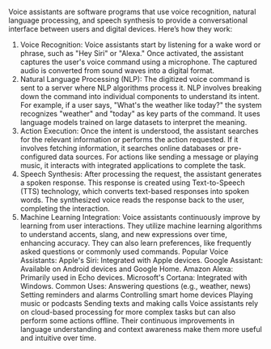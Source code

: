 Voice assistants are software programs that use voice recognition, natural language processing, and speech synthesis to provide a conversational interface between users and digital devices. Here’s how they work:

1. Voice Recognition:
Voice assistants start by listening for a wake word or phrase, such as "Hey Siri" or "Alexa."
Once activated, the assistant captures the user's voice command using a microphone.
The captured audio is converted from sound waves into a digital format.
2. Natural Language Processing (NLP):
The digitized voice command is sent to a server where NLP algorithms process it.
NLP involves breaking down the command into individual components to understand its intent.
For example, if a user says, "What's the weather like today?" the system recognizes "weather" and "today" as key parts of the command.
It uses language models trained on large datasets to interpret the meaning.
3. Action Execution:
Once the intent is understood, the assistant searches for the relevant information or performs the action requested.
If it involves fetching information, it searches online databases or pre-configured data sources.
For actions like sending a message or playing music, it interacts with integrated applications to complete the task.
4. Speech Synthesis:
After processing the request, the assistant generates a spoken response.
This response is created using Text-to-Speech (TTS) technology, which converts text-based responses into spoken words.
The synthesized voice reads the response back to the user, completing the interaction.
5. Machine Learning Integration:
Voice assistants continuously improve by learning from user interactions.
They utilize machine learning algorithms to understand accents, slang, and new expressions over time, enhancing accuracy.
They can also learn preferences, like frequently asked questions or commonly used commands.
Popular Voice Assistants:
Apple's Siri: Integrated with Apple devices.
Google Assistant: Available on Android devices and Google Home.
Amazon Alexa: Primarily used in Echo devices.
Microsoft's Cortana: Integrated with Windows.
Common Uses:
Answering questions (e.g., weather, news)
Setting reminders and alarms
Controlling smart home devices
Playing music or podcasts
Sending texts and making calls
Voice assistants rely on cloud-based processing for more complex tasks but can also perform some actions offline. Their continuous improvements in language understanding and context awareness make them more useful and intuitive over time.
